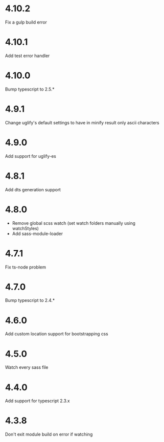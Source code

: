 # 4.10.2

Fix a gulp build error

# 4.10.1

Add test error handler

# 4.10.0

Bump typescript to 2.5.*

# 4.9.1
Change uglify's default settings to have in minify result only ascii characters

# 4.9.0

Add support for uglify-es

# 4.8.1

Add dts generation support

# 4.8.0

* Remove global scss watch (set watch folders manually using watchStyles)
* Add sass-module-loader

# 4.7.1

Fix ts-node problem

# 4.7.0

Bump typescript to 2.4.*

# 4.6.0

Add custom location support for bootstrapping css

# 4.5.0

Watch every sass file

# 4.4.0

Add support for typescript 2.3.x

# 4.3.8

Don't exit module build on error if watching